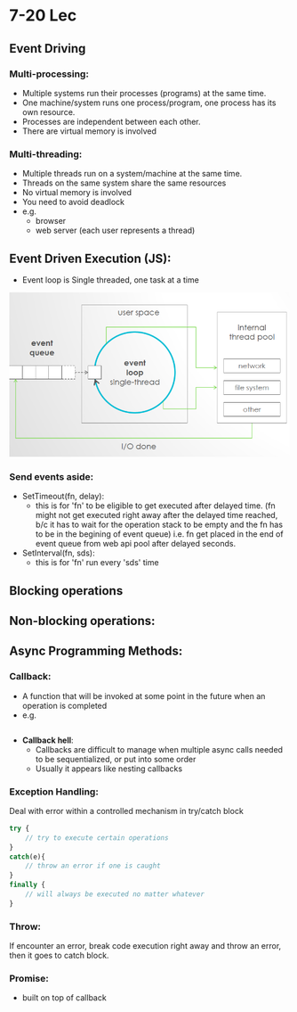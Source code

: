 # 7-20 Lec

## Event Driving

### Multi-processing:

* Multiple systems run their processes \(programs\) at the same time.
* One machine/system runs one process/program, one process has its own resource.
* Processes are independent between each other.
* There are virtual memory is involved

### Multi-threading:

* Multiple threads run on a system/machine at the same time.
* Threads on the same system share the same resources
* No virtual memory is involved
* You need to avoid deadlock
* e.g.
  * browser
  * web server \(each user represents a thread\)

## Event Driven Execution \(JS\):

* Event loop is Single threaded, one task at a time

![](.gitbook/assets/screen-shot-2018-07-20-at-4.13.56-pm.png)

### Send events aside:

* SetTimeout\(fn, delay\):
  * this is for 'fn' to be eligible to get executed after delayed time. \(fn might not get executed right away after the delayed time reached, b/c it has to wait for the operation stack to be empty and the fn has to be in the begining of event queue\) i.e. fn get placed in the end of event queue from web api pool after delayed seconds.
* SetInterval\(fn, sds\):
  * this is for 'fn' run every 'sds' time

## Blocking operations

## Non-blocking operations:

## Async Programming Methods:

### Callback:

* A function that will be invoked at some point in the future when an operation is completed
* e.g.

```javascript

```

* **Callback hell**:
  * Callbacks are difficult to manage when multiple async calls needed to be sequentialized, or put into some order
  * Usually it appears like nesting callbacks

### Exception Handling:

Deal with error within a controlled mechanism in try/catch block

```javascript
try {
    // try to execute certain operations 
}
catch(e){
    // throw an error if one is caught
}
finally {
    // will always be executed no matter whatever 
}
```

### Throw:

If encounter an error, break code execution right away and throw an error, then it goes to catch block.

### Promise: 

* built on top of callback

### 



